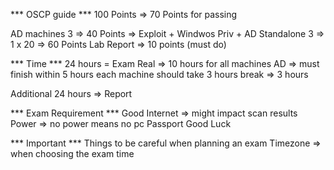 *** OSCP guide ***
100 Points => 70 Points for passing

AD machines 3 => 40 Points => Exploit + Windwos Priv + AD
Standalone 3 => 1 x 20 => 60 Points
Lab Report => 10 points (must do)

*** Time ***
24 hours = Exam Real =>
10 hours for all machines
AD => must finish within 5 hours
each machine should take 3 hours
break => 3 hours

Additional 24 hours => Report


*** Exam Requirement ***
Good Internet => might impact scan results
Power => no power means no pc
Passport
Good Luck

*** Important ***
Things to be careful when planning an exam
Timezone => when choosing the exam time